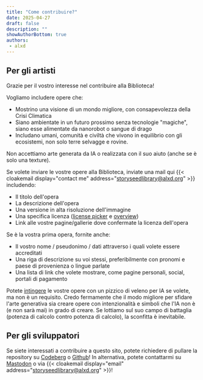 ```yaml
---
title: "Come contribuire?"
date: 2025-04-27
draft: false
description: ""
showAuthorBottom: true
authors:
 - alxd
---
```


## Per gli artisti

Grazie per il vostro interesse nel contribuire alla Biblioteca!

Vogliamo includere opere che:

- Mostrino una visione di un mondo migliore, con consapevolezza della Crisi Climatica
- Siano ambientate in un futuro prossimo senza tecnologie "magiche", siano esse alimentate da nanorobot o sangue di drago
- Includano umani, comunità e civiltà che vivono in equilibrio con gli ecosistemi, non solo terre selvagge e rovine.

Non accettiamo arte generata da IA o realizzata con il suo aiuto (anche se è solo una texture).

Se volete inviare le vostre opere alla Biblioteca, inviate una mail qui {{< cloakemail display="contact me" address="storyseedlibrary@alxd.org" >}} includendo:

- Il titolo dell'opera
- La descrizione dell'opera
- Una versione in alta risoluzione dell'immagine
- Una specifica licenza ([license picker](https://creativecommons.org/choose/) e [overview](https://creativecommons.org/share-your-work/cclicenses/))
- Link alle vostre pagine/gallerie dove confermate la licenza dell'opera

Se è la vostra prima opera, fornite anche:

- Il vostro nome / pseudonimo / dati attraverso i quali volete essere accreditati
- Una riga di descrizione su voi stessi, preferibilmente con pronomi e paese di provenienza o lingue parlate
- Una lista di link che volete mostrare, come pagine personali, social, portali di pagamento

Potete [intingere](https://nightshade.cs.uchicago.edu/whatis.html) le vostre opere con un pizzico di veleno per IA se volete, ma non è un requisito. Credo fermamente che il modo migliore per sfidare l'arte generativa sia creare opere con intenzionalità e simboli che l'IA non è (e non sarà mai) in grado di creare. Se lottiamo sul suo campo di battaglia (potenza di calcolo contro potenza di calcolo), la sconfitta è inevitabile.

## Per gli sviluppatori

Se siete interessati a contribuire a questo sito, potete richiedere di pullare la repository su [Codeberg](https://codeberg.org/alxd/storyseedlibrary) o [Github](https://github.com/pawelngei/storyseedlibrary)! In alternativa, potete contattarmi su [Mastodon](https://writing.exchange/@alxd) o via {{< cloakemail display="email" address="storyseedlibrary@alxd.org" >}}!
